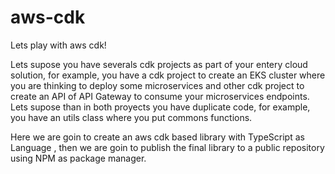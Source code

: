 # aws-cdk
Lets play with aws cdk!

Lets supose you have severals cdk projects as part of your entery cloud solution, for example, you have a cdk project to create an EKS cluster where you are thinking to deploy some microservices and other cdk project to create an API of API Gateway to consume your microservices endpoints. Lets supose than in both proyects you have duplicate code, for example, you have an utils class where you put commons functions.

Here we are goin to create an aws cdk based library with TypeScript as Language , then we are goin to publish the final library to a public repository using NPM as package manager.
